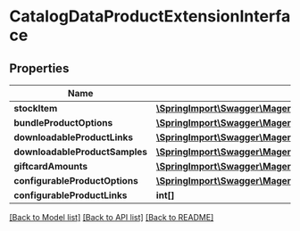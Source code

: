 # CatalogDataProductExtensionInterface

## Properties
Name | Type | Description | Notes
------------ | ------------- | ------------- | -------------
**stockItem** | [**\SpringImport\Swagger\Magento2\Client\Model\CatalogInventoryDataStockItemInterface**](CatalogInventoryDataStockItemInterface.md) |  | [optional] 
**bundleProductOptions** | [**\SpringImport\Swagger\Magento2\Client\Model\BundleDataOptionInterface[]**](BundleDataOptionInterface.md) |  | [optional] 
**downloadableProductLinks** | [**\SpringImport\Swagger\Magento2\Client\Model\DownloadableDataLinkInterface[]**](DownloadableDataLinkInterface.md) |  | [optional] 
**downloadableProductSamples** | [**\SpringImport\Swagger\Magento2\Client\Model\DownloadableDataSampleInterface[]**](DownloadableDataSampleInterface.md) |  | [optional] 
**giftcardAmounts** | [**\SpringImport\Swagger\Magento2\Client\Model\GiftCardDataGiftcardAmountInterface[]**](GiftCardDataGiftcardAmountInterface.md) |  | [optional] 
**configurableProductOptions** | [**\SpringImport\Swagger\Magento2\Client\Model\ConfigurableProductDataOptionInterface[]**](ConfigurableProductDataOptionInterface.md) |  | [optional] 
**configurableProductLinks** | **int[]** |  | [optional] 

[[Back to Model list]](../README.md#documentation-for-models) [[Back to API list]](../README.md#documentation-for-api-endpoints) [[Back to README]](../README.md)


